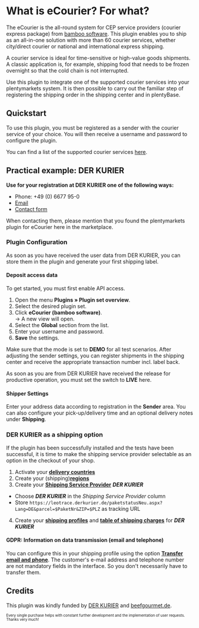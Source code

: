 # What is eCourier? For what?

The eCourier is the all-round system for CEP service providers (courier express package) from [bamboo software](https://bamboo-software.de/). This plugin enables you to ship as an all-in-one solution with more than 60 courier services, whether city/direct courier or national and international express shipping.

A courier service is ideal for time-sensitive or high-value goods shipments. A classic application is, for example, shipping food that needs to be frozen overnight so that the cold chain is not interrupted.

Use this plugin to integrate one of the supported courier services into your plentymarkets system. It is then possible to carry out the familiar step of registering the shipping order in the shipping center and in plentyBase.

## Quickstart

To use this plugin, you must be registered as a sender with the courier service of your choice. You will then receive a username and password to configure the plugin.

You can find a list of the supported courier services [here](https://bamboo-software.de/ecourier/).

## Practical example: DER KURIER

**Use for your registration at DER KURIER one of the following ways:**

- Phone: +49 (0) 6677 95-0
- [Email](mailto:info@derkurier.de)
- [Contact form](https://derkurier.de/kontakt/)

When contacting them, please mention that you found the plentymarkets plugin for eCourier here in the marketplace.

### Plugin Configuration

As soon as you have received the user data from DER KURIER, you can store them in the plugin and generate your first shipping label.

#### Deposit access data

To get started, you must first enable API access.

1. Open the menu **Plugins » Plugin set overview**.
2. Select the desired plugin set.
3. Click **eCourier (bamboo software)**.<br>→ A new view will open.
4. Select the **Global** section from the list.
5. Enter your username and password.
6. **Save** the settings.

Make sure that the mode is set to **DEMO** for all test scenarios. After adjusting the sender settings, you can register shipments in the shipping center and receive the appropriate transaction number incl. label back.

As soon as you are from DER KURIER have received the release for productive operation, you must set the switch to **LIVE** here.

#### Shipper Settings

Enter your address data according to registration in the **Sender** area. You can also configure your pick-up/delivery time and an optional delivery notes under **Shipping**.

### DER KURIER as a shipping option

If the plugin has been successfully installed and the tests have been successful, it is time to make the shipping service provider selectable as an option in the checkout of your shop.

1. Activate your **[delivery countries](https://knowledge.plentymarkets.com/en/slp/fulfillment/versand-vorbereiten#100)**
2. Create your (shipping)**[regions](https://knowledge.plentymarkets.com/en/slp/fulfillment/versand-vorbereiten#400)**
3. Create your **[Shipping Service Provider](https://knowledge.plentymarkets.com/en/slp/fulfillment/versand-vorbereiten#800)** _**DER KURIER**_
  * Choose _**DER KURIER**_ in the _Shipping Service Provider_ column
  * Store `https://leotrace.derkurier.de/paketstatusNeu.aspx?Lang=DE&parcel=$PaketNr&ZIP=$PLZ` as tracking URL
4. Create your **[shipping profiles](https://knowledge.plentymarkets.com/en/slp/fulfillment/versand-vorbereiten#1000)** and **[table of shipping charges](https://knowledge.plentymarkets.com/en/slp/fulfillment/versand-vorbereiten#1500)** for _**DER KURIER**_

#### GDPR: Information on data transmission (email and telephone)

You can configure this in your shipping profile using the option **[Transfer email and phone](https://knowledge.plentymarkets.com/en/slp/business-entscheidungen/rechtliches/dsgvo#700)**. The customer's e-mail address and telephone number are not mandatory fields in the interface. So you don't necessarily have to transfer them.

## Credits

This plugin was kindly funded by [DER KURIER](https://derkurier.de/) and [beefgourmet.de](https://www.beefgourmet.de/).

<sub><sup>Every single purchase helps with constant further development and the implementation of user requests. Thanks very much!</sup></sub>